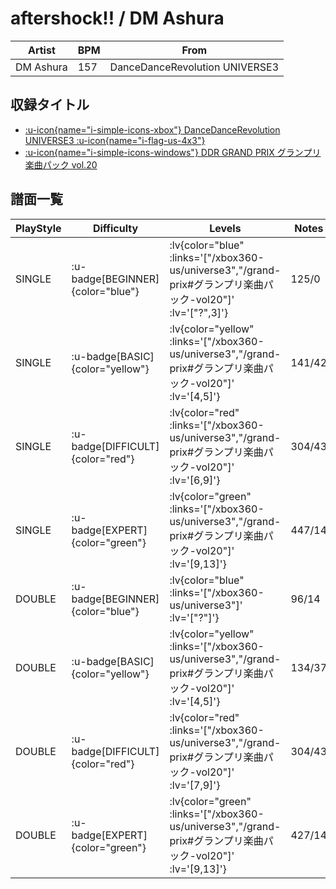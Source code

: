 # aftershock!! / DM Ashura

|Artist|BPM|From|
|------|---|----|
|DM Ashura|157|DanceDanceRevolution UNIVERSE3|

## 収録タイトル

- [ :u-icon{name="i-simple-icons-xbox"} DanceDanceRevolution UNIVERSE3 :u-icon{name="i-flag-us-4x3"} ](/xbox360-us/universe3)
- [ :u-icon{name="i-simple-icons-windows"} DDR GRAND PRIX グランプリ楽曲パック vol.20](/grand-prix#グランプリ楽曲パック-vol20)

## 譜面一覧

|PlayStyle|Difficulty|Levels|Notes|Movie|
|---------|----------|------|-----|-----|
|SINGLE| :u-badge[BEGINNER]{color="blue"} | :lv{color="blue" :links='["/xbox360-us/universe3","/grand-prix#グランプリ楽曲パック-vol20"]' :lv='["?",3]'} |125/0||
|SINGLE| :u-badge[BASIC]{color="yellow"} | :lv{color="yellow" :links='["/xbox360-us/universe3","/grand-prix#グランプリ楽曲パック-vol20"]' :lv='[4,5]'} |141/42||
|SINGLE| :u-badge[DIFFICULT]{color="red"} | :lv{color="red" :links='["/xbox360-us/universe3","/grand-prix#グランプリ楽曲パック-vol20"]' :lv='[6,9]'} |304/43||
|SINGLE| :u-badge[EXPERT]{color="green"} | :lv{color="green" :links='["/xbox360-us/universe3","/grand-prix#グランプリ楽曲パック-vol20"]' :lv='[9,13]'} |447/14||
|DOUBLE| :u-badge[BEGINNER]{color="blue"} | :lv{color="blue" :links='["/xbox360-us/universe3"]' :lv='["?"]'} |96/14||
|DOUBLE| :u-badge[BASIC]{color="yellow"} | :lv{color="yellow" :links='["/xbox360-us/universe3","/grand-prix#グランプリ楽曲パック-vol20"]' :lv='[4,5]'} |134/37||
|DOUBLE| :u-badge[DIFFICULT]{color="red"} | :lv{color="red" :links='["/xbox360-us/universe3","/grand-prix#グランプリ楽曲パック-vol20"]' :lv='[7,9]'} |304/43||
|DOUBLE| :u-badge[EXPERT]{color="green"} | :lv{color="green" :links='["/xbox360-us/universe3","/grand-prix#グランプリ楽曲パック-vol20"]' :lv='[9,13]'} |427/14||
